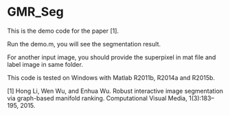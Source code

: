 # GMR_Seg

This is the demo code for the paper [1].

Run the demo.m, you will see the segmentation result.

For another input image, you should provide the superpixel in mat file and label image in same folder.

This code is tested on Windows with Matlab R2011b, R2014a and R2015b.

[1] Hong Li, Wen Wu, and Enhua Wu. Robust interactive image segmentation via graph-based manifold ranking. Computational Visual Media, 1(3):183–195, 2015.
